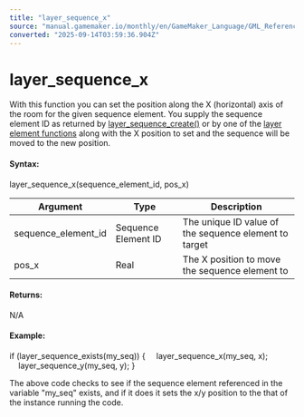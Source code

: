 ```yaml
---
title: "layer_sequence_x"
source: "manual.gamemaker.io/monthly/en/GameMaker_Language/GML_Reference/Asset_Management/Rooms/Sequence_Layers/layer_sequence_x.htm"
converted: "2025-09-14T03:59:36.904Z"
---
```


# layer\_sequence\_x

With this function you can set the position along the X (horizontal) axis of the room for the given sequence element. You supply the sequence element ID as returned by [layer\_sequence\_create()](layer_sequence_create.md) or by one of the [layer element functions](../General_Layer_Functions/General_Layer_Functions.md) along with the X position to set and the sequence will be moved to the new position.

#### Syntax:

layer\_sequence\_x(sequence\_element\_id, pos\_x)

| Argument | Type | Description |
| --- | --- | --- |
| sequence_element_id | Sequence Element ID | The unique ID value of the sequence element to target |
| pos_x | Real | The X position to move the sequence element to |

#### Returns:

N/A

#### Example:

if (layer\_sequence\_exists(my\_seq))
{
    layer\_sequence\_x(my\_seq, x);
    layer\_sequence\_y(my\_seq, y);
}

The above code checks to see if the sequence element referenced in the variable "my\_seq" exists, and if it does it sets the x/y position to the that of the instance running the code.